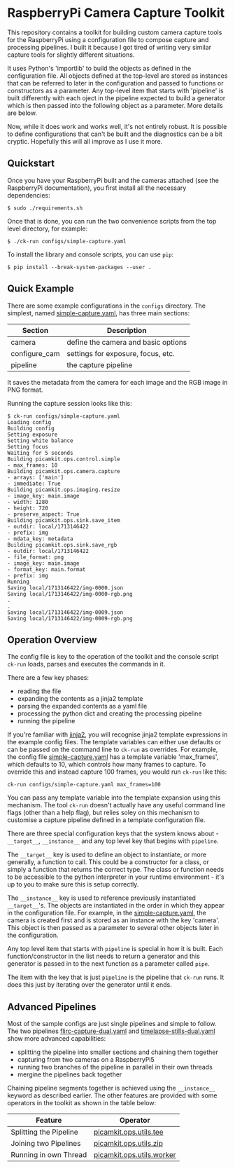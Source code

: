 # RaspberryPi Camera Capture Toolkit

This repository contains a toolkit for building custom camera capture tools for the RaspberryPi using a 
configuration file to compose capture and processing pipelines. I built it because I got tired of
writing very similar capture tools for slightly different situations.

It uses Python's 'importlib' to build the objects as defined in the configuration file. All objects defined 
at the top-level are stored as instances that can be referred to later in the configuration and passed
to functions or constructors as a parameter. Any top-level item that starts with 'pipeline' is built differently
with each oject in the pipeline expected to build a generator which is then passed into the following
object as a parameter. More details are below.

Now, while it does work and works well, it's not entirely robust. It is possible to define configurations
that can't be built and the diagnostics can be a bit cryptic. Hopefully this will all improve as I
use it more.

## Quickstart

Once you have your RaspberryPi built and the cameras attached (see the RaspberryPi documentation), you
first install all the necessary dependencies:

    $ sudo ./requirements.sh

Once that is done, you can run the two convenience scripts from the top level directory, for example:

    $ ./ck-run configs/simple-capture.yaml

To install the library and console scripts, you can use `pip`:

    $ pip install --break-system-packages --user . 

## Quick Example

There are some example configurations in the `configs` directory. The simplest, named 
[simple-capture.yaml](configs/simple-capture.yaml), has three main sections:

| Section       | Description                         |
| ------------- | ----------------------------------- |
| camera        | define the camera and basic options |
| configure_cam | settings for exposure, focus, etc.  |
| pipeline      | the capture pipeline                |

It saves the metadata from the camera for each image and the RGB image in PNG format.

Running the capture session looks like this:

    $ ck-run configs/simple-capture.yaml 
    Loading config
    Building config
    Setting exposure
    Setting white balance
    Setting focus
    Waiting for 5 seconds
    Building picamkit.ops.control.simple
    - max_frames: 10
    Building picamkit.ops.camera.capture
    - arrays: ['main']
    - immediate: True
    Building picamkit.ops.imaging.resize
    - image_key: main.image
    - width: 1280
    - height: 720
    - preserve_aspect: True
    Building picamkit.ops.sink.save_item
    - outdir: local/1713146422
    - prefix: img
    - mdata_key: metadata
    Building picamkit.ops.sink.save_rgb
    - outdir: local/1713146422
    - file_format: png
    - image_key: main.image
    - format_key: main.format
    - prefix: img
    Running
    Saving local/1713146422/img-0000.json
    Saving local/1713146422/img-0000-rgb.png
    .
    .
    Saving local/1713146422/img-0009.json
    Saving local/1713146422/img-0009-rgb.png


## Operation Overview

The config file is key to the operation of the toolkit and the console script `ck-run` loads, parses and executes
the commands in it.

There are a few key phases:

* reading the file
* expanding the contents as a jinja2 template
* parsing the expanded contents as a yaml file
* processing the python dict and creating the processing pipeline
* running the pipeline

If you're familiar with [jinja2](https://palletsprojects.com/p/jinja/), you will recognise jinja2 
template expressions in the example config files. The template variables can either use defaults or can
be passed on the command line to `ck-run` as overrides. For example, the config file [simple-capture.yaml](configs/simple-capture.yaml)
has a template variable 'max_frames', which defaults to 10, which controls how many frames to capture. To override this and
instead capture 100 frames, you would run `ck-run` like this:

    ck-run configs/simple-capture.yaml max_frames=100

You can pass any template variable into the template expansion using this mechanism. The tool `ck-run` doesn't 
actually have any useful command line flags (other than a help flag), but relies soley on this mechanism to
customise a capture pipeline defined in a template configuration file.

There are three special configuration keys that the system knows about - `__target__`, `__instance__` and any top level
key that begins with `pipeline`.

The `__target__` key is used to define an object to instantiate, or more generally, a function to call. This could
be a constructor for a class, or simply a function that returns the correct type. The class or function needs
to be accessible to the python interpreter in your runtime environment - it's up to you to make sure this is
setup correctly.

The `__instance__` key is used to reference previously instantiated `__target__`'s. The objects are instantiated in the
order in which they appear in the configuration file. For example, in the [simple-capture.yaml](configs/simple-capture.yaml),
the camera is created first and is stored as an instance with the key 'camera'. This object is then passed
as a parameter to several other objects later in the configuration.

Any top level item that starts with `pipeline` is special in how it is built. Each function/constructor in the list needs to 
return a generator and this generator is passed in to the next function as a parameter called `pipe`.

The item with the key that is just `pipeline` is the pipeline that `ck-run` runs. It does this just by iterating over
the generator until it ends.

## Advanced Pipelines

Most of the sample configs are just single pipelines and simple to follow. The two pipelines 
[flirc-capture-dual.yaml](configs/flirc-capture-dual.yaml) and [timelapse-stills-dual.yaml](configs/timelapse-stills-dual.yaml)
show more advanced capabilities:

* splitting the pipeline into smaller sections and chaining them together
* capturing from two cameras on a RaspberryPi5
* running two branches of the pipeline in parallel in their own threads
* mergine the pipelines back together

Chaining pipeline segments together is achieved using the `__instance__` keyword as described earlier.
The other features are provided with some operators in the toolkit as shown in the table below:

| Feature                | Operator                                                  |
| ---------------------- | --------------------------------------------------------- |
| Splitting the Pipeline | [picamkit.ops.utils.tee](picamkit/ops/utils/tee.py)       |
| Joining two Pipelines  | [picamkit.ops.utils.zip](picamkit/ops/utils/zip.py)   |
| Running in own Thread  | [picamkit.ops.utils.worker](picamkit/ops/utils/worker.py) |


